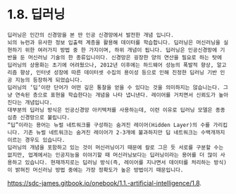 # 1.8. 딥러닝

    딥러닝은 인간의 신경망을 본 딴 인공 신경망에서 발전한 개념 입니다.
    뇌의 뉴런과 유사한 정보 입출력 계층을 활용해 데이터를 학습합니다. 딥러닝은 머신러닝을 실현하기 위한 여러가지 방법 중 한 가지이며, 하위 개념이 됩니다. 딥러닝은 인공신경망에 기반을 둔 머신러닝 기술의 한 종류입니이다. 신경망은 굉장한 양의 연산을 필요로 하는 탓에 딥러닝의 상용화는 초기에 어려웠으나, 2012년 이후에는 하드웨어 성능의 폭발적 향상, 알고리즘 향상, 인터넷 성장에 따른 데이터셋 수집의 용이성 등으로 인해 진정한 딥러닝 기반 인공 지능의 등장하게 되었습니다. 
    딥러닝의 ‘딥‘이란 단어가 어떤 깊은 통찰을 얻을 수 있다는 것을 의미하지는 않습니는다. 그냥 연속된 층으로 표현을 학습한다는 개념을 나타 냅니낸다. 레이어를 거치면서 신뢰도가 높아진다는 개념입니다.
    대부분의 딥러닝 방식은 인공신경망 아키텍처를 사용하는데, 이런 이유로 딥러닝 모델은 종종 심층 신경망으로 불립니다.
    “딥”이라는 용어는 뉴럴 네트워크를 구성하는 숨겨진 레이어(Hidden Layer)의 수를 가리킵니다. 기존 뉴럴 네트워크는 숨겨진 레이어가 2-3개에 불과하지만 딥 네트워크는 수백개까지 이르는 경우도 있습니다.
    딥러닝의 개념을 포함하고 있는 것이 머신러닝이기 때문에 칼로 그은 듯 서로를 구분할 수는 없지만, 업계에서는 인공지능을 이야기할 때 머신러닝보다는 딥러닝이라는 용어를 더 많이 사용하고 있습니다. 현재까지로는 딥러닝 방식(즉, 레이어를 지나면서 데이터를 처리하는 방식)이 밝혀진 머신러닝 방법 중에는 가장 정확도가 높은 방법이기 때문입니다.

  
  https://sdc-james.gitbook.io/onebook/1.1.-artificial-intelligence/1.8.
  
  
